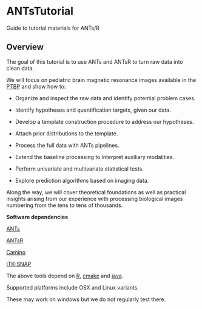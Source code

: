 # ANTsTutorial
Guide to tutorial materials for ANTs/R


## Overview

The goal of this tutorial is to use ANTs and ANTsR to turn raw data
into clean data.

We will focus on pediatric brain magnetic resonance images available in the [PTBP](http://figshare.com/articles/The_Pediatric_Template_of_Brain_Perfusion_PTBP_/923555) and show how to:

* Organize and inspect the raw data and identify potential problem cases.

* Identify hypotheses and quantification targets, given our data.

* Develop a template construction procedure to address our hypotheses.

* Attach prior distributions to the template.

* Process the full data with ANTs pipelines.

* Extend the baseline processing to interpret auxiliary modalities.

* Perform univariate and multivariate statistical tests.

* Explore prediction algorithms based on imaging data.

Along the way, we will cover theoretical foundations as well as practical
insights arising from our experience with processing biological images
numbering from the tens to tens of thousands.

**Software dependencies**

[ANTs](http://stnava.github.io/ANTs/)

[ANTsR](http://stnava.github.io/ANTsR/)

[Camino](http://cmic.cs.ucl.ac.uk/camino/index.php?n=Tutorials.DTI)

[ITK-SNAP](http://www.itksnap.org/pmwiki/pmwiki.php)

The above tools depend on [R](http://cran.r-project.org), [cmake](http://www.cmake.org) and [java](https://java.com/).

Supported platforms include OSX and Linux variants.

These may work on windows but we do not regularly test there.
